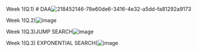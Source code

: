 Week 1(Q.1) # DAA![218452146-78e60de6-3416-4e32-a5dd-fa81292a9173](https://user-images.githubusercontent.com/125014177/220150111-3223766d-5030-4809-855c-b9db937037ce.png)

Week 1(Q.2)![image](https://user-images.githubusercontent.com/125014177/220152779-721ec3d3-e91a-41bb-ad08-ca14ff681186.png)

Week 1(Q.3)JUMP SEARCH![image](https://user-images.githubusercontent.com/125014177/220152922-8b59a8fc-7a34-4ad8-85ee-244c25f1df9e.png)

Week 1(Q.3) EXPONENTIAL SEARCH(![image](https://user-images.githubusercontent.com/125014177/220153064-5463f8fd-eb57-4023-aa24-bf18f33ffda2.png)

